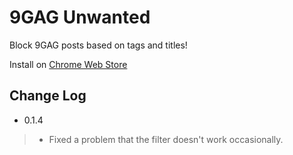 # 9GAG Unwanted

Block 9GAG posts based on tags and titles!

Install on [Chrome Web Store](https://chrome.google.com/webstore/detail/9gag-unwanted/lnldkhdgiphhdgdfmjgpcgpihggimppd)

## Change Log

* 0.1.4

> * Fixed a problem that the filter doesn't work occasionally.